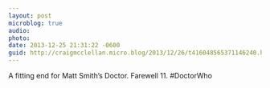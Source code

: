 ```yaml
---
layout: post
microblog: true
audio: 
photo: 
date: 2013-12-25 21:31:22 -0600
guid: http://craigmcclellan.micro.blog/2013/12/26/t416048565371146240.html
---
```

A fitting end for Matt Smith’s Doctor. Farewell 11. #DoctorWho

